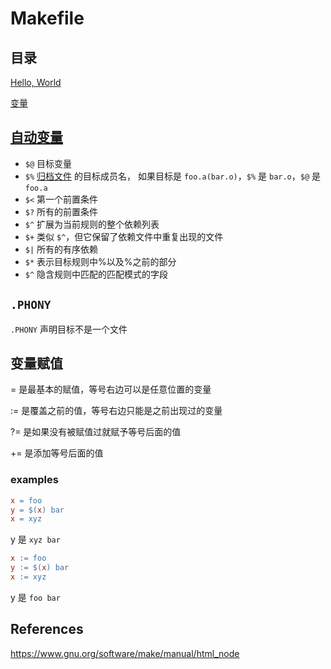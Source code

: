 # Makefile

## 目录

[Hello, World](../../../examples/makefile/01-hello-world/README.md)

[变量](../../../examples/makefile/02-variable/README.md)

## [自动变量]

- `$@`
  目标变量
- `$%`
  [归档文件] 的目标成员名， 如果目标是 `foo.a(bar.o)`，`$%` 是 `bar.o`，`$@` 是 `foo.a`
- `$<`
  第一个前置条件
- `$?`
  所有的前置条件
- `$^`
  扩展为当前规则的整个依赖列表
- `$+`
  类似 `$^`，但它保留了依赖文件中重复出现的文件
- `$|`
  所有的有序依赖
- `$*`
  表示目标规则中%以及%之前的部分
- `$^`
  隐含规则中匹配的匹配模式的字段

## `.PHONY`

`.PHONY` 声明目标不是一个文件

## 变量赋值

= 是最基本的赋值，等号右边可以是任意位置的变量

:= 是覆盖之前的值，等号右边只能是之前出现过的变量

?= 是如果没有被赋值过就赋予等号后面的值

+= 是添加等号后面的值

### examples

```makefile
x = foo
y = $(x) bar
x = xyz
```

y 是 `xyz bar`

```makefile
x := foo
y := $(x) bar
x := xyz
```

y 是 `foo bar`

## References

<https://www.gnu.org/software/make/manual/html_node>

[归档文件]: https://www.gnu.org/software/make/manual/html_node/Archives.html#Archives

[自动变量]: <https://www.gnu.org/software/make/manual/html_node/Automatic-Variables.html>
